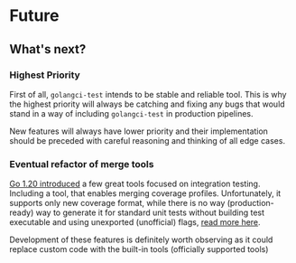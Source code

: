 # Future

## What's next?

### Highest Priority

First of all, `golangci-test` intends to be stable and reliable tool.
This is why the highest priority will always be catching and fixing
any bugs that would stand in a way of including `golangci-test` in
production pipelines.

New features will always have lower priority and their implementation
should be preceded with careful reasoning and thinking of all edge
cases.

### Eventual refactor of merge tools

[Go 1.20 introduced](https://go.dev/blog/integration-test-coverage) a
few great tools focused on integration testing.
Including a tool, that enables merging coverage profiles.
Unfortunately, it supports only new coverage format,
while there is no way (production-ready) way to generate it for
standard unit tests without building test executable and using
unexported (unofficial) flags,
[read more here](https://github.com/golang/go/issues/51430#issuecomment-1344711300).

Development of these features is definitely worth observing as it
could replace custom code with the built-in tools (officially
supported tools)